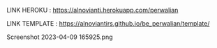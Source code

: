 LINK HEROKU :
https://alnovianti.herokuapp.com/perwalian

LINK TEMPLATE :
https://alnoviantirs.github.io/be_perwalian/template/

Screenshot 2023-04-09 165925.png

